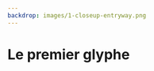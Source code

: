 ```yaml
---
backdrop: images/1-closeup-entryway.png
---
```


# Le premier glyphe

<Item id="10"/>

<Page url="602" instructions="En consultant votre guide, vous êtes surpris de voir une correspondance exacte: ce glyphe signifie 'jaguar'." action="Continuez" condition="10" />
